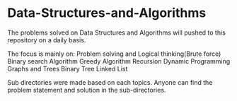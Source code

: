 # Data-Structures-and-Algorithms
The problems solved on Data Structures and Algorithms will pushed to this repository on a daily basis.

The focus is mainly on:
  Problem solving and Logical thinking(Brute force)
  Binary search Algorithm
  Greedy Algorithm
  Recursion
  Dynamic Programming
  Graphs and Trees
  Binary Tree
  Linked List
  
  Sub directories were made based on each topics.
  Anyone can find the problem statement and solution in the sub-directories.
